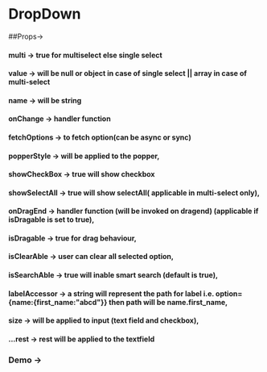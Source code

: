 # DropDown
##Props->

  #### multi -> true for multiselect else single select
  #### value -> will be null or object in case of single select || array in case of multi-select
  #### name  -> will be string
  #### onChange -> handler function
  #### fetchOptions -> to fetch option(can be async or sync) 
  #### popperStyle -> will be applied to the popper,
  #### showCheckBox -> true will show checkbox
  #### showSelectAll -> true will show selectAll( applicable in multi-select only),
  #### onDragEnd -> handler function (will be invoked on dragend) (applicable if isDragable is set to true),
  #### isDragable -> true for drag behaviour,
  #### isClearAble -> user can clear all selected option,
  #### isSearchAble -> true will inable smart search (default is true),
  #### labelAccessor -> a string will represent the path for label i.e. option= {name:{first_name:"abcd"}} then path will be name.first_name,
  #### size -> will be applied to input (text field and checkbox),
  #### ...rest -> rest will be applied to the textfield
  
  ### Demo -> 